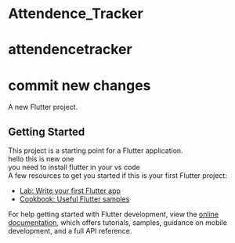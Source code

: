 # Attendence_Tracker
# attendencetracker
# commit new changes

A new Flutter project.

## Getting Started

This project is a starting point for a Flutter application.
<br>
hello this is new one
<br>
you need to install flutter in your vs code 
<br>
A few resources to get you started if this is your first Flutter project:

- [Lab: Write your first Flutter app](https://docs.flutter.dev/get-started/codelab)
- [Cookbook: Useful Flutter samples](https://docs.flutter.dev/cookbook)

For help getting started with Flutter development, view the
[online documentation](https://docs.flutter.dev/), which offers tutorials,
samples, guidance on mobile development, and a full API reference.
